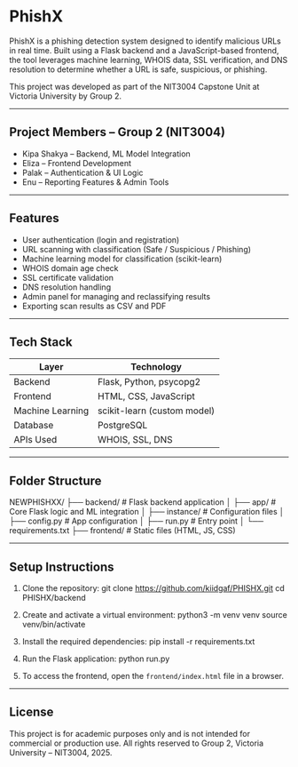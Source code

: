 # PhishX

PhishX is a phishing detection system designed to identify malicious URLs in real time. Built using a Flask backend and a JavaScript-based frontend, the tool leverages machine learning, WHOIS data, SSL verification, and DNS resolution to determine whether a URL is safe, suspicious, or phishing.

This project was developed as part of the NIT3004 Capstone Unit at Victoria University by Group 2.

---

## Project Members – Group 2 (NIT3004)

- Kipa Shakya – Backend, ML Model Integration
- Eliza – Frontend Development
- Palak – Authentication & UI Logic
- Enu – Reporting Features & Admin Tools

---

## Features

- User authentication (login and registration)
- URL scanning with classification (Safe / Suspicious / Phishing)
- Machine learning model for classification (scikit-learn)
- WHOIS domain age check
- SSL certificate validation
- DNS resolution handling
- Admin panel for managing and reclassifying results
- Exporting scan results as CSV and PDF

---

## Tech Stack

| Layer        | Technology                     |
|--------------|--------------------------------|
| Backend      | Flask, Python, psycopg2        |
| Frontend     | HTML, CSS, JavaScript          |
| Machine Learning | scikit-learn (custom model) |
| Database     | PostgreSQL                     |
| APIs Used    | WHOIS, SSL, DNS                |

---

## Folder Structure

NEWPHISHXX/
├── backend/ # Flask backend application
│ ├── app/ # Core Flask logic and ML integration
│ ├── instance/ # Configuration files
│ ├── config.py # App configuration
│ ├── run.py # Entry point
│ └── requirements.txt
├── frontend/ # Static files (HTML, JS, CSS)


---

## Setup Instructions

1. Clone the repository:
git clone https://github.com/kiidgaf/PHISHX.git
cd PHISHX/backend


2. Create and activate a virtual environment:
python3 -m venv venv
source venv/bin/activate


3. Install the required dependencies:
pip install -r requirements.txt


4. Run the Flask application:
python run.py


5. To access the frontend, open the `frontend/index.html` file in a browser.

---

## License

This project is for academic purposes only and is not intended for commercial or production use. All rights reserved to Group 2, Victoria University – NIT3004, 2025.



